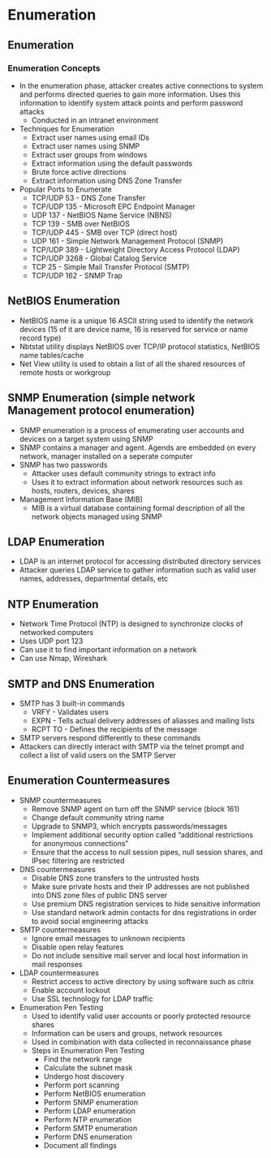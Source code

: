 # Enumeration

## Enumeration

### Enumeration Concepts

* In the enumeration phase, attacker creates active connections to system and performs directed queries to gain more information. Uses this information to identify system attack points and perform password attacks
  * Conducted in an intranet environment
* Techniques for Enumeration
  * Extract user names using email IDs 
  * Extract user names using SNMP
  * Extract user groups from windows
  * Extract information using the default passwords
  * Brute force active directions
  * Extract information using DNS Zone Transfer
* Popular Ports to Enumerate
  * TCP/UDP 53 - DNS Zone Transfer
  * TCP/UDP 135 - Microsoft EPC Endpoint Manager
  * UDP 137 - NetBIOS Name Service \(NBNS\)
  * TCP 139 - SMB over NetBIOS
  * TCP/UDP 445 - SMB over TCP \(direct host\)
  * UDP 161 - Simple Network Management Protocol \(SNMP\)
  * TCP/UDP 389 - Lightweight Directory Access Protocol \(LDAP\)
  * TCP/UDP 3268 - Global Catalog Service
  * TCP 25 - Simple Mail Transfer Protocol \(SMTP\)
  * TCP/UDP 162 - SNMP Trap

## NetBIOS Enumeration

* NetBIOS name is a unique 16 ASCII string used to identify the network devices  \(15 of it are device name, 16 is reserved for service or name record type\)
* Nbtstat utility displays NetBIOS over TCP/IP protocol statistics, NetBIOS name tables/cache
* Net View utility is used to obtain a list of all the shared resources of remote hosts or workgroup

## SNMP Enumeration \(simple network Management protocol enumeration\)

* SNMP enumeration is a process of enumerating user accounts and devices on a target system using SNMP 
* SNMP contains a manager and agent. Agends are embedded on every network, manager installed on a seperate computer 
* SNMP has two passwords
  * Attacker uses default community strings to extract info 
  * Uses it to extract information about network resources such as hosts, routers, devices, shares
* Management Information Base \(MIB\)
  * MIB is a virtual database containing formal description of all the network objects managed using SNMP

## LDAP Enumeration

* LDAP is an internet protocol for accessing distributed directory services
* Attacker queries LDAP service to gather information such as valid user names, addresses, departmental details, etc

## NTP Enumeration

* Network Time Protocol \(NTP\) is designed to synchronize clocks of networked computers
* Uses UDP port 123 
* Can use it to find important information on a network
* Can use Nmap, Wireshark

## SMTP and DNS Enumeration

* SMTP has 3 built-in commands
  * VRFY - Validates users
  * EXPN - Tells actual delivery addresses of aliasses and mailing lists
  * RCPT TO - Defines the recipients of the message
* SMTP servers respond differently to these commands 
* Attackers can directly interact with SMTP via the telnet prompt and collect a list of valid users on the SMTP Server

## Enumeration Countermeasures

* SNMP countermeasures
  * Remove SNMP agent on turn off the SNMP service \(block 161\)
  * Change default community string name
  * Upgrade to SNMP3, which encrypts passwords/messages
  * Implement additional security option called “additional restrictions for anonymous connections”
  * Ensure that the access to null session pipes, null session shares, and IPsec filtering are restricted
* DNS countermeasures
  * Disable DNS zone transfers to the untrusted hosts
  * Make sure private hosts and their IP addresses are not published into DNS zone files of public DNS server
  * Use premium DNS registration services to hide sensitive information
  * Use standard network admin contacts for dns registrations in order to avoid social engineering attacks
* SMTP countermeasures
  * Ignore email messages to unknown recipients
  * Disable open relay features
  * Do not include sensitive mail server and local host information in mail responses 
* LDAP countermeasures
  * Restrict access to active directory by using software such as citrix 
  * Enable account lockout 
  * Use SSL technology for LDAP traffic
* Enumeration Pen Testing
  * Used to identify valid user accounts or poorly protected resource shares
  * Information can be users and groups, network resources 
  * Used in combination with data collected in reconnaissance phase
  * Steps in Enumeration Pen Testing
    * Find the network range
    * Calculate the subnet mask
    * Undergo host discovery
    * Perform port scanning 
    * Perform NetBIOS enumeration
    * Perform SNMP enumeration
    * Perform LDAP enumeration
    * Perform NTP enumeration
    * Perform SMTP enumeration
    * Perform DNS enumeration
    * Document all findings   

